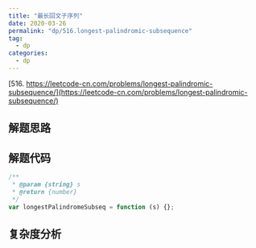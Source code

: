 ```yaml
---
title: "最长回文子序列"
date: 2020-03-26
permalink: "dp/516.longest-palindromic-subsequence"
tag:
  - dp
categories:
  - dp
---
```


[516. https://leetcode-cn.com/problems/longest-palindromic-subsequence/](https://leetcode-cn.com/problems/longest-palindromic-subsequence/)

## 解题思路

## 解题代码

```js
/**
 * @param {string} s
 * @return {number}
 */
var longestPalindromeSubseq = function (s) {};
```

## 复杂度分析
